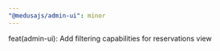 ```yaml
---
"@medusajs/admin-ui": minor
---
```


feat(admin-ui): Add filtering capabilities for reservations view
